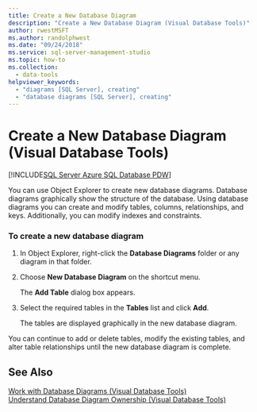 ```yaml
---
title: Create a New Database Diagram
description: "Create a New Database Diagram (Visual Database Tools)"
author: rwestMSFT
ms.author: randolphwest
ms.date: "09/24/2018"
ms.service: sql-server-management-studio
ms.topic: how-to
ms.collection:
  - data-tools
helpviewer_keywords:
  - "diagrams [SQL Server], creating"
  - "database diagrams [SQL Server], creating"
---
```

# Create a New Database Diagram (Visual Database Tools)

[!INCLUDE[SQL Server Azure SQL Database PDW](../includes/applies-to-version/sql-asdb-asdbmi-pdw.md)]

You can use Object Explorer to create new database diagrams. Database diagrams graphically show the structure of the database. Using database diagrams you can create and modify tables, columns, relationships, and keys. Additionally, you can modify indexes and constraints.  
  
### To create a new database diagram  
  
1.  In Object Explorer, right-click the **Database Diagrams** folder or any diagram in that folder.  
  
2.  Choose **New Database Diagram** on the shortcut menu.  
  
    The **Add Table** dialog box appears.  
  
3.  Select the required tables in the **Tables** list and click **Add**.  
  
    The tables are displayed graphically in the new database diagram.  
  
You can continue to add or delete tables, modify the existing tables, and alter table relationships until the new database diagram is complete.  
  
## See Also  
[Work with Database Diagrams &#40;Visual Database Tools&#41;](work-with-database-diagrams-visual-database-tools.md)  
[Understand Database Diagram Ownership &#40;Visual Database Tools&#41;](understand-database-diagram-ownership-visual-database-tools.md)
